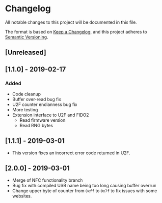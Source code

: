 # Changelog
All notable changes to this project will be documented in this file.

The format is based on [Keep a Changelog](https://keepachangelog.com/en/1.0.0/),
and this project adheres to [Semantic Versioning](https://semver.org/spec/v2.0.0.html).

## [Unreleased]

## [1.1.0] - 2019-02-17
### Added
- Code cleanup
- Buffer over-read bug fix
- U2F counter endianness bug fix
- More testing
- Extension interface to U2F and FIDO2
    - Read firmware version
    - Read RNG bytes

## [1.1.1] - 2019-03-01

- This version fixes an incorrect error code returned in U2F.  

## [2.0.0] - 2019-03-01

- Merge of NFC functionality branch
- Bug fix with compiled USB name being too long causing buffer overrun
- Change upper byte of counter from `0xff` to `0x7f` to fix issues with some websites.
